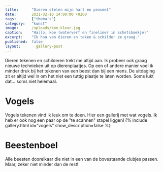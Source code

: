 ```yaml
---
title:      "Dieren stelen mijn hart en penseel"
date:       2021-02-10 14:00:00 +0200
tags:       ["thema's"]
category:   "kunst"
image:      /uploads/koe-kleur.jpg
caption:    "Hallo, koe (waterverf en fineliner in schetsboekje)"
excerpt:    "Ik hou van dieren en teken & schilder ze graag."
published:  false
layout: 	  gallery-post
---
```


Dieren tekenen en schilderen trekt me altijd aan. Ik probeer ook graag nieuwe technieken uit op dierenplaatjes. Op een of andere manier voel ik minder druk bij het tekenen van een beest dan bij een mens. De uitdaging zit er altijd wel in om het niet een tuttig plaatje te laten worden. Soms lukt dat... soms niet helemaal.

# Vogels

Vogels tekenen vind ik leuk om te doen. Hier een gallerij met wat vogels. Ik heb er ook nog een paar op de "te scannen" stapel liggen!
{% include gallery.html id="vogels" show_description=false %}


# Beestenboel
Alle beesten doorelkaar die niet in een van de bovestaande clubjes passen. Maar, zeker niet minder dan de rest!
